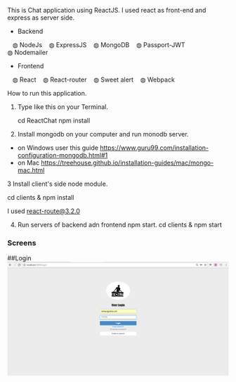 This is Chat application using ReactJS.
I used react as front-end and express as server side.

-  Backend

    ◍  NodeJs
    ◍  ExpressJS
    ◍  MongoDB 
    ◍  Passport-JWT  
    ◍  Nodemailer 
    
-  Frontend

    ◍  React
    ◍  React-router
    ◍  Sweet alert 
    ◍  Webpack 

How to run this application.

1. Type like this on your Terminal.

   cd ReactChat
   npm install

2. Install mongodb on your computer and run monodb server.
 - on Windows user this guide
   https://www.guru99.com/installation-configuration-mongodb.html#1
 - on Mac
   https://treehouse.github.io/installation-guides/mac/mongo-mac.html
  
3 Install client's side node module.

cd clients & npm install

I used react-route@3.2.0

4. Run servers of backend adn frontend
   npm start.
   cd clients & npm start

### Screens

##Login
![alt text](screen/login.png)
